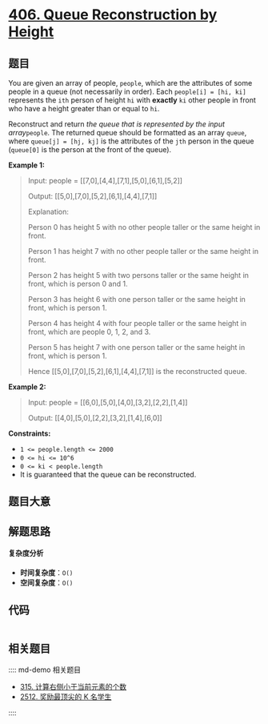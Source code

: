 # [406. Queue Reconstruction by Height](https://leetcode.com/problems/queue-reconstruction-by-height/)

## 题目

You are given an array of people, `people`, which are the attributes of some
people in a queue (not necessarily in order). Each `people[i] = [hi, ki]`
represents the `ith` person of height `hi` with **exactly** `ki` other people
in front who have a height greater than or equal to `hi`.

Reconstruct and return _the queue that is represented by the input
array_`people`. The returned queue should be formatted as an array `queue`,
where `queue[j] = [hj, kj]` is the attributes of the `jth` person in the queue
(`queue[0]` is the person at the front of the queue).

**Example 1:**

> Input: people = [[7,0],[4,4],[7,1],[5,0],[6,1],[5,2]]
>
> Output: [[5,0],[7,0],[5,2],[6,1],[4,4],[7,1]]
>
> Explanation:
>
> Person 0 has height 5 with no other people taller or the same height in front.
>
> Person 1 has height 7 with no other people taller or the same height in front.
>
> Person 2 has height 5 with two persons taller or the same height in front, which is person 0 and 1.
>
> Person 3 has height 6 with one person taller or the same height in front, which is person 1.
>
> Person 4 has height 4 with four people taller or the same height in front, which are people 0, 1, 2, and 3.
>
> Person 5 has height 7 with one person taller or the same height in front, which is person 1.
>
> Hence [[5,0],[7,0],[5,2],[6,1],[4,4],[7,1]] is the reconstructed queue.

**Example 2:**

> Input: people = [[6,0],[5,0],[4,0],[3,2],[2,2],[1,4]]
>
> Output: [[4,0],[5,0],[2,2],[3,2],[1,4],[6,0]]

**Constraints:**

- `1 <= people.length <= 2000`
- `0 <= hi <= 10^6`
- `0 <= ki < people.length`
- It is guaranteed that the queue can be reconstructed.

## 题目大意

## 解题思路

#### 复杂度分析

- **时间复杂度**：`O()`
- **空间复杂度**：`O()`

## 代码

```javascript

```

## 相关题目

:::: md-demo 相关题目

- [315. 计算右侧小于当前元素的个数](https://leetcode.com/problems/count-of-smaller-numbers-after-self)
- [2512. 奖励最顶尖的 K 名学生](https://leetcode.com/problems/reward-top-k-students)

::::
